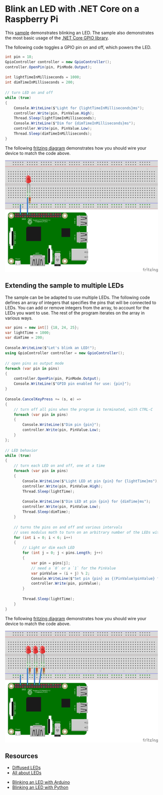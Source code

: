 # Blink an LED with .NET Core on a Raspberry Pi

This [sample](Program.cs) demonstrates blinking an LED. The sample also demonstrates the most basic usage of the [.NET Core GPIO library](https://www.nuget.org/packages/System.Device.Gpio).

The following code toggles a GPIO pin on and off, which powers the LED.

```csharp
int pin = 18;
GpioController controller = new GpioController();
controller.OpenPin(pin, PinMode.Output);

int lightTimeInMilliseconds = 1000;
int dimTimeInMilliseconds = 200;

// turn LED on and off
while (true)
{
    Console.WriteLine($"Light for {lightTimeInMilliseconds}ms");
    controller.Write(pin, PinValue.High);
    Thread.Sleep(lightTimeInMilliseconds);
    Console.WriteLine($"Dim for {dimTimeInMilliseconds}ms");
    controller.Write(pin, PinValue.Low);
    Thread.Sleep(dimTimeInMilliseconds); 
}
```

The following [fritzing diagram](rpi-led.fzz) demonstrates how you should wire your device to match the code above.

![Raspberry Pi Breadboard diagram](rpi-led_bb.png)

## Extending the sample to multiple LEDs

The sample can be be adapted to use multiple LEDs. The following code defines an array of integers that specifies the pins that will be connected to LEDs. You can add or remove integers from the array, to account for the LEDs you want to use. The rest of the program iterates on the array in various ways.

```csharp
var pins = new int[] {18, 24, 25};
var lightTime = 1000;
var dimTime = 200;

Console.WriteLine($"Let's blink an LED!");
using GpioController controller = new GpioController();

// open pins as output mode
foreach (var pin in pins)
{
    controller.OpenPin(pin, PinMode.Output);
    Console.WriteLine($"GPIO pin enabled for use: {pin}");
}

Console.CancelKeyPress += (s, e) =>
{
    // turn off all pins when the program is terminated, with CTRL-C
    foreach (var pin in pins)
    {
        Console.WriteLine($"Dim pin {pin}");
        controller.Write(pin, PinValue.Low);
    }
};

// LED behavior
while (true)
{
    // turn each LED on and off, one at a time
    foreach (var pin in pins)
    {
        Console.WriteLine($"Light LED at pin {pin} for {lightTime}ms");
        controller.Write(pin, PinValue.High);
        Thread.Sleep(lightTime);

        Console.WriteLine($"Dim LED at pin {pin} for {dimTime}ms");
        controller.Write(pin, PinValue.Low);
        Thread.Sleep(dimTime);
    }

    // turns the pins on and off and various intervals
    // uses modulus math to turn on an arbitrary number of the LEDs with each iteration
    for (int i = 0; i < 6; i++)
    {
        // Light or dim each LED
        for (int j = 0; j < pins.Length; j++)
        {
            var pin = pins[j];
            // need a `0` or a `1` for the PinValue
            var pinValue = (i + j) % 2;
            Console.WriteLine($"Set pin {pin} as {(PinValue)pinValue} for {lightTime}ms");
            controller.Write(pin, pinValue);
        }

        Thread.Sleep(lightTime);
    }
}
```

The following [fritzing diagram](rpi-led-multiple.fzz) demonstrates how you should wire your device to match the code above.

![Raspberry Pi Breadboard diagram](rpi-led-multiple_bb.png)

## Resources

* [Diffused LEDs](https://www.adafruit.com/product/297)
* [All about LEDs](https://learn.adafruit.com/all-about-leds)
- [Blinking an LED with Arduino](https://learn.adafruit.com/adafruit-arduino-lesson-2-leds/blinking-the-led)
- [Blinking an LED with Python](https://learn.adafruit.com/blinking-an-led-with-beaglebone-black/writing-a-program)